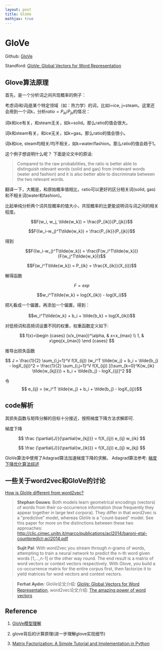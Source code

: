 ```yaml
---
layout: post
title: GloVe
mathjax: true
---
```


# GloVe

Github: [GloVe](https://github.com/stanfordnlp/GloVe)

Standford: [GloVe: Global Vectors for Word Representation](https://nlp.stanford.edu/projects/glove/)

## Glove算法原理

首先，是一个分析词之间共现概率的例子：

考虑词i和词j是某个特定领域（如：热力学）的词，比如i=ice, j=steam。这里还会用到一个词k，分析$ratio=P_{ik}/P_{jk}$的情况：

词k和ice有关，和steam无关，如k=solid。那么ratio的值会很大。

词k和steam有关，和ice无关，如k=gas。那么ratio的值会很小。

词k和ice, steam均相关/均不相关，如k=water/fashion。那么ratio的值会趋于1。

这个例子想说明什么呢？ 下面是论文中的原话:

> Compared to the raw probabilities, the ratio is better able to distinguish relevant words (solid and gas) from irrelevant words (water and fashion) and it is also better able to discriminate between the two relevant words.

翻译一下，大概是，和原始概率值相比，ratio可以更好的区分相关词(solid, gas)和不相关词(water和fashion)。

比起单纯分析两个词共现概率的值大小，共现概率的比更能说明词与词之间的相关程度。

$$F(w_i, w_j, \tilde{w_k}) = \frac{P_{ik}}{P_{jk}}$$

$$F((w_i-w_j)^T\tilde{w_k}) = \frac{P_{ik}}{P_{jk}}$$

得到

$$F((w_i-w_j)^T\tilde{w_k}) = \frac{F(w_i^T\tilde{w_k})}{F(w_j^T\tilde{w_k})}$$

$$F(w_i^T\tilde{w_k}) = P_{ik} = \frac{X_{ik}}{X_{i}}$$


解得函数

$$F = exp$$

$$w_i^T\tilde{w_k} = log(X_{ik}) - log(X_i)$$

把$X_i$看成一个偏置，再添加一个偏置，得到：

$$w_i^T\tilde{w_k} + b_i + \tilde{b_k} = log(X_{ik})$$

对低频词和高频词设置不同的权重，权重函数定义如下:

$$
f(x)=\begin {cases}
(x/x_{max})^\alpha, & x<x_{max} \\
1, & x\geq{x_{max}}
\end {cases}
$$

推导出损失函数

$$
J 
= \frac{1}{2} \sum_{i,j=1}^V f(X_{ij}) (w_i^T \tilde{w_j} + b_i + \tilde{b_j} - logX_{ij})^2
= \frac{1}{2} \sum_{i,j=1}^V f(X_{ij}) [(\sum_{k=0}^K{w_{ik} \tilde{w_{kj}}}) + b_i + \tilde{b_j} - logX_{ij}]^2
$$

令
$$ e_{ij} = (w_i^T \tilde{w_j} + b_i + \tilde{b_j} - logX_{ij})$$


## code解析

其损失函数与矩阵分解的目标十分接近，按照梯度下降方法求解即可.

梯度下降

$$ \frac {\partial{J}}{\partial{w_{kj}}} = f(X_{ij}) e_{ij} w_{ik} $$

$$ \frac {\partial{J}}{\partial{w_{ik}}} = f(X_{ij}) e_{ij} w_{kj} $$

GloVe算法中使用了Adagrad算法加速梯度下降的求解。
Adagrad算法参考: [梯度下降优化算法综述](http://blog.csdn.net/google19890102/article/details/69942970)

## 一些关于word2vec和GloVe的讨论

[How is GloVe different from word2vec?](https://www.quora.com/How-is-GloVe-different-from-word2vec)

> **Stephan Gouws**: Both models learn geometrical encodings (vectors) of words from their co-occurrence information (how frequently they appear together in large text corpora). They differ in that word2vec is a "predictive" model, whereas GloVe is a "count-based" model. See this paper for more on the distinctions between these two approaches: http://clic.cimec.unitn.it/marco/publications/acl2014/baroni-etal-countpredict-acl2014.pdf

> **Sujit Pal**: With word2vec you stream through n-grams of words, attempting to train a neural network to predict the n-th word given words [1,...,n-1] or the other way round. The end result is a matrix of word vectors or context vectors respectively. With Glove, you build a co-occurrence matrix for the entire corpus first, then factorize it to yield matrices for word vectors and context vectors.

> **Ferhat Aydın**: GloVe论文介绍: [GloVe: Global Vectors for Word Representation](https://blog.acolyer.org/2016/04/22/glove-global-vectors-for-word-representation/), 
word2vec论文介绍: [The amazing power of word vectors](https://blog.acolyer.org/2016/04/21/the-amazing-power-of-word-vectors/)


## Reference

1. [GloVe模型理解](http://cherishzhang.github.io/post/ml/glove/)

2. glove背后的计算原理(进一步理解glove实现细节)

3. [Matrix Factorization: A Simple Tutorial and Implementation in Python](http://www.quuxlabs.com/blog/2010/09/matrix-factorization-a-simple-tutorial-and-implementation-in-python/)
